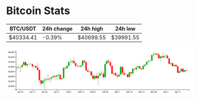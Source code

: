 # Bitcoin Stats

BTC/USDT|24h change|24h high|24h low|
|---|---|---|---|
|$40334.41|-0.39%|$40699.55|$39991.55|

<img src="./chart.svg">
